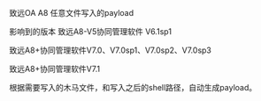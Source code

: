 致远OA A8 任意文件写入的payload

影响到的版本
致远A8-V5协同管理软件 V6.1sp1

致远A8+协同管理软件V7.0、V7.0sp1、V7.0sp2、V7.0sp3

致远A8+协同管理软件V7.1

根据需要写入的木马文件，和写入之后的shell路径，自动生成payload。

